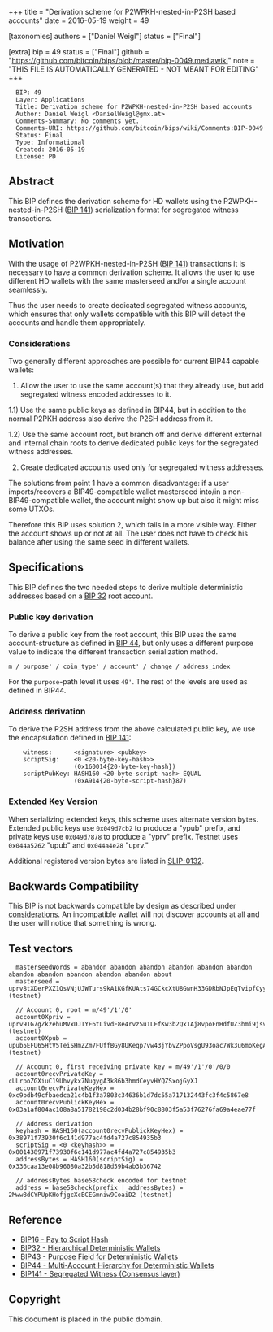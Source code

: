 
+++
title = "Derivation scheme for P2WPKH-nested-in-P2SH based accounts"
date = 2016-05-19
weight = 49

[taxonomies]
authors = ["Daniel Weigl"]
status = ["Final"]

[extra]
bip = 49
status = ["Final"]
github = "https://github.com/bitcoin/bips/blob/master/bip-0049.mediawiki"
note = "THIS FILE IS AUTOMATICALLY GENERATED - NOT MEANT FOR EDITING"
+++

```
  BIP: 49
  Layer: Applications
  Title: Derivation scheme for P2WPKH-nested-in-P2SH based accounts
  Author: Daniel Weigl <DanielWeigl@gmx.at>
  Comments-Summary: No comments yet.
  Comments-URI: https://github.com/bitcoin/bips/wiki/Comments:BIP-0049
  Status: Final
  Type: Informational
  Created: 2016-05-19
  License: PD
```

<h2>Abstract</h2>


This BIP defines the derivation scheme for HD wallets using the P2WPKH-nested-in-P2SH (<a href="/141" target="_blank">BIP 141</a>) serialization format for segregated witness transactions.

<h2>Motivation</h2>


With the usage of P2WPKH-nested-in-P2SH (<a href="/141" target="_blank">BIP 141</a>) transactions it is necessary to have a common derivation scheme.
It allows the user to use different HD wallets with the same masterseed and/or a single account seamlessly.

Thus the user needs to create dedicated segregated witness accounts, which ensures that only wallets compatible with this BIP
will detect the accounts and handle them appropriately.

<h3>Considerations</h3>

Two generally different approaches are possible for current BIP44 capable wallets:

1) Allow the user to use the same account(s) that they already use, but add segregated witness encoded addresses to it.

1.1) Use the same public keys as defined in BIP44, but in addition to the normal P2PKH address also derive the P2SH address from it.

1.2) Use the same account root, but branch off and derive different external and internal chain roots to derive dedicated public keys for the segregated witness addresses.

2) Create dedicated accounts used only for segregated witness addresses.

The solutions from point 1 have a common disadvantage: if a user imports/recovers a BIP49-compatible wallet masterseed into/in a non-BIP49-compatible wallet, the account might show up but also it might miss some UTXOs.

Therefore this BIP uses solution 2, which fails in a more visible way. Either the account shows up or not at all. The user does not have to check his balance after using the same seed in different wallets.


<h2>Specifications</h2>


This BIP defines the two needed steps to derive multiple deterministic addresses based on a <a href="/32" target="_blank">BIP 32</a> root account.

<h3>Public key derivation</h3>


To derive a public key from the root account, this BIP uses the same account-structure as defined in
<a href="/44" target="_blank">BIP 44</a>, but only uses a different purpose value to indicate the different transaction
serialization method.

```
m / purpose' / coin_type' / account' / change / address_index
```

For the `purpose`-path level it uses `49'`. The rest of the levels are used as defined in BIP44.


<h3>Address derivation</h3>


To derive the P2SH address from the above calculated public key, we use the encapsulation defined in <a href="/141" target="_blank">BIP 141</a>:

```
    witness:      <signature> <pubkey>
    scriptSig:    <0 <20-byte-key-hash>>
                  (0x160014{20-byte-key-hash})
    scriptPubKey: HASH160 <20-byte-script-hash> EQUAL
                  (0xA914{20-byte-script-hash}87)
```



<h3>Extended Key Version</h3>


When serializing extended keys, this scheme uses alternate version bytes. Extended public keys use `0x049d7cb2` to produce a "ypub" prefix, and private keys use `0x049d7878` to produce a "yprv" prefix. Testnet uses `0x044a5262` "upub" and `0x044a4e28` "uprv."

Additional registered version bytes are listed in <a href="https://github.com/satoshilabs/slips/blob/master/slip-0132.md" target="_blank">SLIP-0132</a>.


<h2>Backwards Compatibility</h2>


This BIP is not backwards compatible by design as described under <a href="#considerations" target="_blank">considerations</a>. An incompatible wallet will not discover accounts at all and the user will notice that something is wrong.


<h2>Test vectors</h2>


```
  masterseedWords = abandon abandon abandon abandon abandon abandon abandon abandon abandon abandon abandon about
  masterseed = uprv8tXDerPXZ1QsVNjUJWTurs9kA1KGfKUAts74GCkcXtU8GwnH33GDRbNJpEqTvipfCyycARtQJhmdfWf8oKt41X9LL1zeD2pLsWmxEk3VAwd (testnet)

  // Account 0, root = m/49'/1'/0'
  account0Xpriv = uprv91G7gZkzehuMVxDJTYE6tLivdF8e4rvzSu1LFfKw3b2Qx1Aj8vpoFnHdfUZ3hmi9jsvPifmZ24RTN2KhwB8BfMLTVqaBReibyaFFcTP1s9n (testnet)
  account0Xpub = upub5EFU65HtV5TeiSHmZZm7FUffBGy8UKeqp7vw43jYbvZPpoVsgU93oac7Wk3u6moKegAEWtGNF8DehrnHtv21XXEMYRUocHqguyjknFHYfgY (testnet)

  // Account 0, first receiving private key = m/49'/1'/0'/0/0
  account0recvPrivateKey = cULrpoZGXiuC19Uhvykx7NugygA3k86b3hmdCeyvHYQZSxojGyXJ
  account0recvPrivateKeyHex = 0xc9bdb49cfbaedca21c4b1f3a7803c34636b1d7dc55a717132443fc3f4c5867e8
  account0recvPublickKeyHex = 0x03a1af804ac108a8a51782198c2d034b28bf90c8803f5a53f76276fa69a4eae77f

  // Address derivation
  keyhash = HASH160(account0recvPublickKeyHex) = 0x38971f73930f6c141d977ac4fd4a727c854935b3
  scriptSig = <0 <keyhash>> = 0x001438971f73930f6c141d977ac4fd4a727c854935b3
  addressBytes = HASH160(scriptSig) = 0x336caa13e08b96080a32b5d818d59b4ab3b36742

  // addressBytes base58check encoded for testnet
  address = base58check(prefix | addressBytes) = 2Mww8dCYPUpKHofjgcXcBCEGmniw9CoaiD2 (testnet)
```


<h2>Reference</h2>


*  <a href="/16" target="_blank">BIP16 - Pay to Script Hash</a>
*  <a href="/32" target="_blank">BIP32 - Hierarchical Deterministic Wallets</a>
*  <a href="/43" target="_blank">BIP43 - Purpose Field for Deterministic Wallets</a>
*  <a href="/44" target="_blank">BIP44 - Multi-Account Hierarchy for Deterministic Wallets</a>
*  <a href="/141" target="_blank">BIP141 - Segregated Witness (Consensus layer)</a>


<h2> Copyright </h2>


This document is placed in the public domain.
